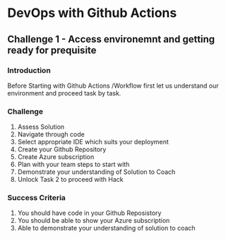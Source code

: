 # DevOps with Github Actions

## Challenge 1 - Access environemnt and getting ready for prequisite

### Introduction

Before Starting with Github Actions /Workflow first let us understand our environment and proceed task by task. 

### Challenge

1. Assess Solution
2. Navigate through code
3. Select appropriate IDE which suits your deployment
4. Create your Github Repository
5. Create Azure subscription
6. Plan with your team steps to start with
7. Demonstrate your understanding of  Solution to Coach 
8. Unlock Task 2 to proceed with Hack
   

### Success Criteria

1. You should have code in your Github Reposistory
2. You should be able to show your Azure subscription 
3. Able to demonstrate your understanding of solution to coach
